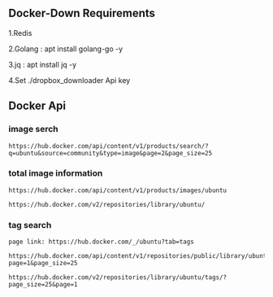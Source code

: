 ## Docker-Down Requirements

1.Redis

2.Golang : apt install golang-go -y

3.jq : apt install jq -y

4.Set ./dropbox_downloader Api key

## Docker Api

### image serch

    https://hub.docker.com/api/content/v1/products/search/?q=ubuntu&source=community&type=image&page=2&page_size=25

### total image information 
    https://hub.docker.com/api/content/v1/products/images/ubuntu

    https://hub.docker.com/v2/repositories/library/ubuntu/


### tag search
    page link: https://hub.docker.com/_/ubuntu?tab=tags
    
    https://hub.docker.com/api/content/v1/repositories/public/library/ubuntu/tags?page=1&page_size=25

    https://hub.docker.com/v2/repositories/library/ubuntu/tags/?page_size=25&page=1